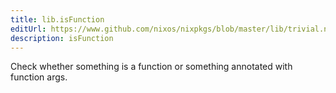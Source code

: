 ```yaml
---
title: lib.isFunction
editUrl: https://www.github.com/nixos/nixpkgs/blob/master/lib/trivial.nix#L598C16
description: isFunction
---
```


Check whether something is a function or something
annotated with function args.

